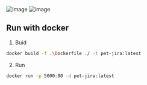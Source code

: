 ![image](https://user-images.githubusercontent.com/62241382/201462152-67ce6885-2f62-4a57-bccd-8716493dc9f6.png)
![image](https://user-images.githubusercontent.com/62241382/201462143-7dfb8a67-564a-4842-a441-43c76a584170.png)


## Run with docker

1. Buid

```bash
docker build -f .\Dockerfile ./ -t pet-jira:latest
```

2. Run

```bash
docker run -p 5000:80 -d pet-jira:latest 
```